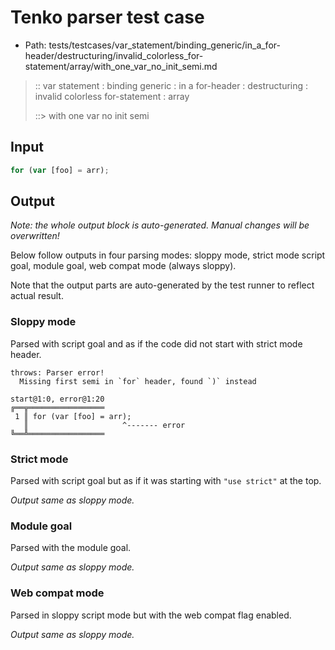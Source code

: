 # Tenko parser test case

- Path: tests/testcases/var_statement/binding_generic/in_a_for-header/destructuring/invalid_colorless_for-statement/array/with_one_var_no_init_semi.md

> :: var statement : binding generic : in a for-header : destructuring : invalid colorless for-statement : array
>
> ::> with one var no init semi

## Input

`````js
for (var [foo] = arr);
`````

## Output

_Note: the whole output block is auto-generated. Manual changes will be overwritten!_

Below follow outputs in four parsing modes: sloppy mode, strict mode script goal, module goal, web compat mode (always sloppy).

Note that the output parts are auto-generated by the test runner to reflect actual result.

### Sloppy mode

Parsed with script goal and as if the code did not start with strict mode header.

`````
throws: Parser error!
  Missing first semi in `for` header, found `)` instead

start@1:0, error@1:20
╔══╦═════════════════
 1 ║ for (var [foo] = arr);
   ║                     ^------- error
╚══╩═════════════════

`````

### Strict mode

Parsed with script goal but as if it was starting with `"use strict"` at the top.

_Output same as sloppy mode._

### Module goal

Parsed with the module goal.

_Output same as sloppy mode._

### Web compat mode

Parsed in sloppy script mode but with the web compat flag enabled.

_Output same as sloppy mode._
